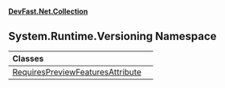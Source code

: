 #### [DevFast.Net.Collection](index.md 'index')

## System.Runtime.Versioning Namespace

| Classes | |
| :--- | :--- |
| [RequiresPreviewFeaturesAttribute](System.Runtime.Versioning.RequiresPreviewFeaturesAttribute.md 'System.Runtime.Versioning.RequiresPreviewFeaturesAttribute') | |
